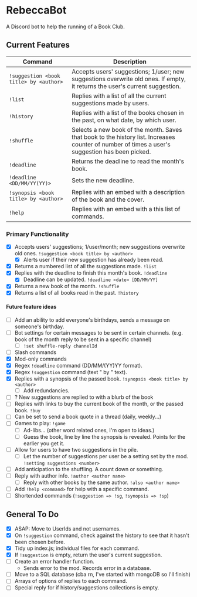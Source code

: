 # RebeccaBot
A Discord bot to help the running of a Book Club.

## Current Features
| Command | Description |
| ------- | ----------- |
| `!suggestion <book title> by <author>` | Accepts users' suggestions; 1/user; new suggestions overwrite old ones. If empty, it returns the user's current suggestion. |
| `!list` | Replies with a list of all the current suggestions made by users. |
| `!history` | Replies with a list of the books chosen in the past, on what date, by which user. |
| `!shuffle` | Selects a new book of the month. Saves that book to the history list. Increases counter of number of times a user's suggestion has been picked. |
| `!deadline` | Returns the deadline to read the month's book. |
| `!deadline <DD/MM/YY(YY)>` | Sets the new deadline. |
| `!synopsis <book title> by <author>` | Replies with an embed with a description of the book and the cover. |
| `!help` | Replies with an embed with a this list of commands. |


### Primary Functionality
- [x] Accepts users' suggestions; 1/user/month; new suggestions overwrite old ones. `!suggestion <book title> by <author>`
    - [x] Alerts user if their new suggestion has already been read.
- [x] Returns a numbered list of all the suggestions made. `!list`
- [x] Replies with the deadline to finish this month's book. `!deadline`
    - [x] Deadline can be updated. `!deadline <date> [DD/MM/YY]`
- [x] Returns a new book of the month. `!shuffle`
- [x] Returns a list of all books read in the past. `!history`

#### Future feature ideas
- [ ] Add an ability to add everyone's birthdays, sends a message on someone's birthday.
- [ ] Bot settings for certain messages to be sent in certain channels. (e.g. book of the month reply to be sent in a specific channel)
    - [ ] `!set shuffle-reply channelId`
- [ ] Slash commands
- [x] Mod-only commands
- [x] Regex `!deadline` command (DD/MM/(YY)YY format).
- [x] Regex `!suggestion` command (text " by " text).
- [x] Replies with a synopsis of the passed book. `!synopsis <book title> by <author>`
    - [ ] Add redundancies.
- [ ] ? New suggestions are replied to with a blurb of the book
- [ ] Replies with links to buy the current book of the month, or the passed book. `!buy`
- [ ] Can be set to send a book quote in a thread (daily, weekly...)
- [ ] Games to play: `!game`
    - [ ] Ad-libs... (other word related ones, I'm open to ideas.)
    - [ ] Guess the book, line by line the synopsis is revealed. Points for the earlier you get it.
- [ ] Allow for users to have two suggestions in the pile.
    - [ ] Let the number of suggestions per user be a setting set by the mod. `!setting suggestions <number>`
- [ ] Add anticipation to the shuffling. A count down or something.
- [ ] Reply with author info. `!author <author name>`
    - [ ] Reply with other books by the same author. `!also <author name>`
- [ ] Add `!help <command>` for help with a specific command.
- [ ] Shortended commands (`!suggestion => !sg`, `!synopsis => !sp`)

## General To Do
- [x] ASAP: Move to UserIds and not usernames.
- [x] On `!suggestion` command, check against the history to see that it hasn't been chosen before.
- [x] Tidy up index.js; individual files for each command.
- [x] If `!suggestion` is empty, return the user's current suggestion.
- [ ] Create an error handler function.
    - Sends error to the mod. Records error in a database.
- [ ] Move to a SQL database (cba rn, I've started with mongoDB so I'll finish)
- [ ] Arrays of options of replies to each command.
- [ ] Special reply for if history/suggestions collections is empty.